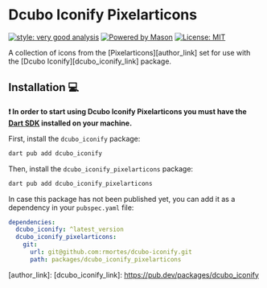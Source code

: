 # Dcubo Iconify Pixelarticons

[![style: very good analysis][very_good_analysis_badge]][very_good_analysis_link]
[![Powered by Mason](https://img.shields.io/endpoint?url=https%3A%2F%2Ftinyurl.com%2Fmason-badge)](https://github.com/felangel/mason)
[![License: MIT][license_badge]][license_link]

A collection of icons from the [Pixelarticons][author_link] set for use with the [Dcubo Iconify][dcubo_iconify_link] package.

## Installation 💻

**❗ In order to start using Dcubo Iconify Pixelarticons you must have the [Dart SDK][dart_install_link] installed on your machine.**

First, install the `dcubo_iconify` package:

```sh
dart pub add dcubo_iconify
```

Then, install the `dcubo_iconify_pixelarticons` package:

```sh
dart pub add dcubo_iconify_pixelarticons
```

In case this package has not been published yet, you can add it as a dependency in your `pubspec.yaml` file:

```yaml
dependencies:
  dcubo_iconify: ^latest_version
  dcubo_iconify_pixelarticons:
    git:
      url: git@github.com:rmortes/dcubo-iconify.git
      path: packages/dcubo_iconify_pixelarticons
```

[dart_install_link]: https://dart.dev/get-dart
[github_actions_link]: https://docs.github.com/en/actions/learn-github-actions
[license_badge]: https://img.shields.io/badge/license-MIT-blue.svg
[license_link]: https://opensource.org/licenses/MIT
[logo_black]: https://raw.githubusercontent.com/VGVentures/very_good_brand/main/styles/README/vgv_logo_black.png#gh-light-mode-only
[logo_white]: https://raw.githubusercontent.com/VGVentures/very_good_brand/main/styles/README/vgv_logo_white.png#gh-dark-mode-only
[mason_link]: https://github.com/felangel/mason
[very_good_analysis_badge]: https://img.shields.io/badge/style-very_good_analysis-B22C89.svg
[very_good_analysis_link]: https://pub.dev/packages/very_good_analysis
[very_good_coverage_link]: https://github.com/marketplace/actions/very-good-coverage
[very_good_ventures_link]: https://verygood.ventures
[very_good_ventures_link_light]: https://verygood.ventures#gh-light-mode-only
[very_good_ventures_link_dark]: https://verygood.ventures#gh-dark-mode-only
[very_good_workflows_link]: https://github.com/VeryGoodOpenSource/very_good_workflows
[author_link]: 
[dcubo_iconify_link]: https://pub.dev/packages/dcubo_iconify